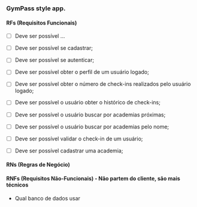 ### GymPass style app.



#### RFs (Requisitos Funcionais)

- [ ] Deve ser possível ...
- [ ] Deve ser possível se cadastrar;
- [ ] Deve ser possível se autenticar;
- [ ] Deve ser possível obter o perfil de um usuário logado;
- [ ] Deve ser possível obter o número de check-ins realizados pelo usuário logado;
- [ ] Deve ser possível o usuário obter o histórico de check-ins;
- [ ] Deve ser possível o usuário buscar por academias próximas;
- [ ] Deve ser possível o usuário buscar por academias pelo nome;
- [ ] Deve ser possível validar o check-in de um usuário;
- [ ] Deve ser possível cadastrar uma academia;





#### RNs (Regras de Negócio)






#### RNFs (Requisitos Não-Funcionais) - Não partem do cliente, são mais técnicos 
  - Qual banco de dados usar


